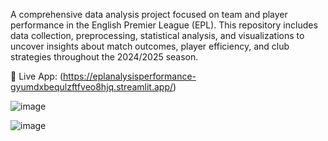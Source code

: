 A comprehensive data analysis project focused on team and player performance in the English Premier League (EPL). This repository includes data collection, preprocessing, statistical analysis, and visualizations to uncover insights about match outcomes, player efficiency, and club strategies throughout the 2024/2025 season.

🚀 Live App: (https://eplanalysisperformance-gyumdxbequlzftfveo8hjq.streamlit.app/)

![image](https://github.com/user-attachments/assets/a9e70287-3c65-4fba-b98e-89b8e4d91beb)

![image](https://github.com/user-attachments/assets/8709c144-75fa-4ec6-9f32-fdbb374b4da5)

